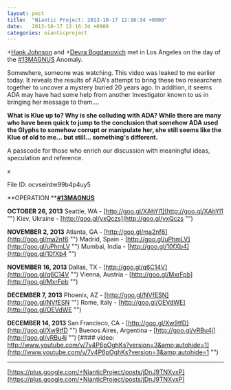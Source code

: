 ```yaml
---
layout: post
title:  "Niantic Project: 2013-10-17 12:16:34 +0900"
date:   2013-10-17 12:16:34 +0900
categories: nianticproject
---
```

+[Hank Johnson](https://plus.google.com/117792105926525258257 "") and +[Devra Bogdanovich](https://plus.google.com/102598577258553073047 "") met in Los Angeles on the day of the [#13MAGNUS](https://plus.google.com/s/%2313MAGNUS "") Anomaly.

Somewhere, someone was watching. This video was leaked to me earlier today. It reveals the results of ADA's attempt to bring these two researchers together to uncover a mystery buried 20 years ago. In addition, it seems ADA may have had some help from another Investigator known to us in bringing her message to them....

**What is Klue up to? Why is she colluding with ADA? While there are many who have been quick to jump to the conclusion that somehow ADA used the Glyphs to somehow corrupt or manipulate her, she still seems like the Klue of old to me... but still... something's different.**

A passcode for those who enrich our discussion with meaningful ideas, speculation and reference.

x

File ID: ocvseirdw99b4p4uy5

**OPERATION ****[#13MAGNUS](https://plus.google.com/s/%2313MAGNUS "")**

**OCTOBER 26, 2013**
Seattle, WA - [http://goo.gl/XAhYl1](http://goo.gl/XAhYl1 "")
Kiev, Ukraine - [http://goo.gl/yxQczs](http://goo.gl/yxQczs "")

**NOVEMBER 2, 2013**
Atlanta, GA - [http://goo.gl/ma2nf6](http://goo.gl/ma2nf6 "")
Madrid, Spain - [http://goo.gl/uPhmLV](http://goo.gl/uPhmLV "")
Mumbai, India - [http://goo.gl/10fXb4](http://goo.gl/10fXb4 "")

**NOVEMBER 16, 2013**
Dallas, TX - [http://goo.gl/q6C14V](http://goo.gl/q6C14V "")
Vienna, Austria - [http://goo.gl/MxrFpb](http://goo.gl/MxrFpb "")

**DECEMBER 7, 2013**
Phoenix, AZ - [http://goo.gl/NVfESN](http://goo.gl/NVfESN "")
Rome, Italy - [http://goo.gl/OEVdWE](http://goo.gl/OEVdWE "")

**DECEMBER 14, 2013**
San Francisco, CA - [http://goo.gl/Xw9tfD](http://goo.gl/Xw9tfD "")
Buenos Aires, Argentina - [http://goo.gl/vRBu4j](http://goo.gl/vRBu4j "")
[#### video: http://www.youtube.com/v/7v4P6pOghKs?version=3&amp;autohide=1](http://www.youtube.com/v/7v4P6pOghKs?version=3&amp;autohide=1 "")
- - -
[https://plus.google.com/+NianticProject/posts/jDnJ9TNXvxP](https://plus.google.com/+NianticProject/posts/jDnJ9TNXvxP)
